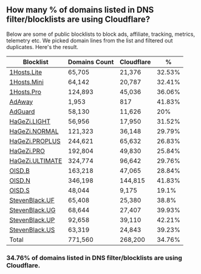## How many % of domains listed in DNS filter/blocklists are using Cloudflare?


Below are some of public blocklists to block ads, affiliate, tracking, metrics, telemetry etc.
We picked domain lines from the list and filtered out duplicates.
Here's the result.


| Blocklist | Domains Count | Cloudflare | % |
| --- | --- | --- | --- |
| [1Hosts.Lite](https://raw.githubusercontent.com/badmojr/1Hosts/master/Lite/hosts.win) | 65,705 | 21,376 | 32.53% |
| [1Hosts.Mini](https://raw.githubusercontent.com/badmojr/1Hosts/master/mini/hosts.win) | 64,142 | 20,787 | 32.41% |
| [1Hosts.Pro](https://raw.githubusercontent.com/badmojr/1Hosts/master/Pro/hosts.win) | 124,893 | 45,036 | 36.06% |
| [AdAway](https://raw.githubusercontent.com/AdAway/adaway.github.io/master/hosts.txt) | 1,953 | 817 | 41.83% |
| [AdGuard](https://adguardteam.github.io/AdGuardSDNSFilter/Filters/filter.txt) | 58,130 | 11,626 | 20% |
| [HaGeZi.LIGHT](https://raw.githubusercontent.com/hagezi/dns-blocklists/main/hosts/light.txt) | 56,956 | 17,950 | 31.52% |
| [HaGeZi.NORMAL](https://raw.githubusercontent.com/hagezi/dns-blocklists/main/hosts/multi.txt) | 121,323 | 36,148 | 29.79% |
| [HaGeZi.PROPLUS](https://raw.githubusercontent.com/hagezi/dns-blocklists/main/hosts/pro.plus.txt) | 244,621 | 65,632 | 26.83% |
| [HaGeZi.PRO](https://raw.githubusercontent.com/hagezi/dns-blocklists/main/hosts/pro.txt) | 192,804 | 49,830 | 25.84% |
| [HaGeZi.ULTIMATE](https://raw.githubusercontent.com/hagezi/dns-blocklists/main/hosts/ultimate.txt) | 324,774 | 96,642 | 29.76% |
| [OISD.B](https://big.oisd.nl/dnsmasq) | 163,218 | 47,065 | 28.84% |
| [OISD.N](https://nsfw.oisd.nl/dnsmasq) | 346,198 | 144,815 | 41.83% |
| [OISD.S](https://small.oisd.nl/dnsmasq) | 48,044 | 9,175 | 19.1% |
| [StevenBlack.UF](https://raw.githubusercontent.com/StevenBlack/hosts/master/alternates/fakenews/hosts) | 65,408 | 25,380 | 38.8% |
| [StevenBlack.UG](https://raw.githubusercontent.com/StevenBlack/hosts/master/alternates/gambling/hosts) | 68,644 | 27,407 | 39.93% |
| [StevenBlack.UP](https://raw.githubusercontent.com/StevenBlack/hosts/master/alternates/porn/hosts) | 92,658 | 39,110 | 42.21% |
| [StevenBlack.US](https://raw.githubusercontent.com/StevenBlack/hosts/master/alternates/social/hosts) | 63,319 | 24,843 | 39.23% |
| Total | 771,560 | 268,200 | 34.76% |


### 34.76% of domains listed in DNS filter/blocklists are using Cloudflare.